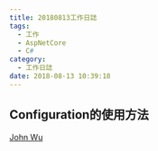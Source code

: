 ```yaml
---
title: 20180813工作日誌
tags:
  - 工作
  - AspNetCore
  - C#
category:
  - 工作日誌
date: 2018-08-13 10:39:18
---
```

## Configuration的使用方法 ##

[John Wu](https://ithelp.ithome.com.tw/articles/10195417)